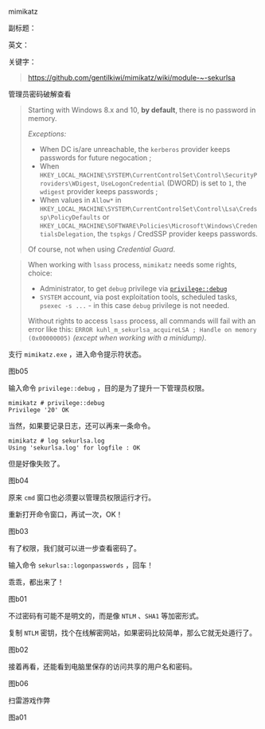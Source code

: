 mimikatz

副标题：

英文：

关键字：



> https://github.com/gentilkiwi/mimikatz/wiki/module-~-sekurlsa



管理员密码破解查看





> Starting with Windows 8.x and 10, **by default**, there is no password in memory.
>
> *Exceptions:*
>
> - When DC is/are unreachable, the `kerberos` provider keeps passwords for future negocation ;
> - When `HKEY_LOCAL_MACHINE\SYSTEM\CurrentControlSet\Control\SecurityProviders\WDigest`, `UseLogonCredential` (DWORD) is set to `1`, the `wdigest` provider keeps passwords ;
> - When values in `Allow*` in `HKEY_LOCAL_MACHINE\SYSTEM\CurrentControlSet\Control\Lsa\Credssp\PolicyDefaults` or `HKEY_LOCAL_MACHINE\SOFTWARE\Policies\Microsoft\Windows\CredentialsDelegation`, the `tspkgs` / CredSSP provider keeps passwords.
>
> Of course, not when using *Credential Guard*.







> When working with `lsass` process, `mimikatz` needs some rights, choice:
>
> - Administrator, to get `debug` privilege via [`privilege::debug`](https://github.com/gentilkiwi/mimikatz/wiki/module-~-privilege#debug) 
> - `SYSTEM` account, via post exploitation tools, scheduled tasks, `psexec -s ...` - in this case `debug` privilege is not needed.
>
> Without rights to access `lsass` process, all commands will fail with an error like this: `ERROR kuhl_m_sekurlsa_acquireLSA ; Handle on memory (0x00000005)` *(except when working with a minidump)*.







支行 `mimikatz.exe` ，进入命令提示符状态。

图b05



输入命令 `privilege::debug` ，目的是为了提升一下管理员权限。

```
mimikatz # privilege::debug
Privilege '20' OK
```



当然，如果要记录日志，还可以再来一条命令。

```
mimikatz # log sekurlsa.log
Using 'sekurlsa.log' for logfile : OK
```







但是好像失败了。

图b04



原来 `cmd` 窗口也必须要以管理员权限运行才行。

重新打开命令窗口，再试一次，OK！

图b03



有了权限，我们就可以进一步查看密码了。

输入命令 `sekurlsa::logonpasswords` ，回车！

乖乖，都出来了！

图b01



不过密码有可能不是明文的，而是像 `NTLM` 、`SHA1` 等加密形式。

复制 `NTLM` 密钥，找个在线解密网站，如果密码比较简单，那么它就无处遁行了。

图b02



接着再看，还能看到电脑里保存的访问共享的用户名和密码。

图b06









扫雷游戏作弊

图a01





















